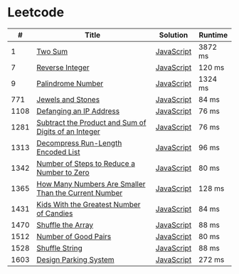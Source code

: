 # Leetcode

| # | Title | Solution | Runtime |
|---| ----- | -------- | ------- |
|1|[ Two Sum](https://leetcode.com/problems/two-sum/)|[JavaScript](./solutions/1.%20Two%20Sum.js)|3872 ms|
|7|[ Reverse Integer](https://leetcode.com/problems/reverse-integer/)|[JavaScript](./solutions/7.%20Reverse%20Integer.js)|120 ms|
|9|[ Palindrome Number](https://leetcode.com/problems/palindrome-number/)|[JavaScript](./solutions/9.%20Palindrome%20Number.js)|1324 ms|
|771|[ Jewels and Stones](https://leetcode.com/problems/jewels-and-stones/)|[JavaScript](./solutions/771.%20Jewels%20and%20Stones.js)|84 ms|
|1108|[ Defanging an IP Address](https://leetcode.com/problems/defanging-an-ip-address/)|[JavaScript](./solutions/1108.%20Defanging%20an%20IP%20Address.js)|76 ms|
|1281|[ Subtract the Product and Sum of Digits of an Integer](https://leetcode.com/problems/subtract-the-product-and-sum-of-digits-of-an-integer/)|[JavaScript](./solutions/1281.%20Subtract%20the%20Product%20and%20Sum%20of%20Digits%20of%20an%20Integer.js)|76 ms|
|1313|[ Decompress Run-Length Encoded List](https://leetcode.com/problems/decompress-run-length-encoded-list/)|[JavaScript](./solutions/1313.%20Decompress%20Run-Length%20Encoded%20List.js)|96 ms|
|1342|[ Number of Steps to Reduce a Number to Zero](https://leetcode.com/problems/number-of-steps-to-reduce-a-number-to-zero/)|[JavaScript](./solutions/1342.%20Number%20of%20Steps%20to%20Reduce%20a%20Number%20to%20Zero.js)|80 ms|
|1365|[ How Many Numbers Are Smaller Than the Current Number](https://leetcode.com/problems/how-many-numbers-are-smaller-than-the-current-number/)|[JavaScript](./solutions/1365.%20How%20Many%20Numbers%20Are%20Smaller%20Than%20the%20Current%20Number.js)|128 ms|
|1431|[ Kids With the Greatest Number of Candies](https://leetcode.com/problems/kids-with-the-greatest-number-of-candies/)|[JavaScript](./solutions/1431.%20Kids%20With%20the%20Greatest%20Number%20of%20Candies.js)|84 ms|
|1470|[ Shuffle the Array](https://leetcode.com/problems/shuffle-the-array/)|[JavaScript](./solutions/1470.%20Shuffle%20the%20Array.js)|88 ms|
|1512|[ Number of Good Pairs](https://leetcode.com/problems/number-of-good-pairs/)|[JavaScript](./solutions/1512.%20Number%20of%20Good%20Pairs.js)|80 ms|
|1528|[ Shuffle String](https://leetcode.com/problems/shuffle-string/)|[JavaScript](./solutions/1528.%20Shuffle%20String.js)|88 ms|
|1603|[ Design Parking System](https://leetcode.com/problems/design-parking-system/)|[JavaScript](./solutions/1603.%20Design%20Parking%20System.js)|272 ms|
